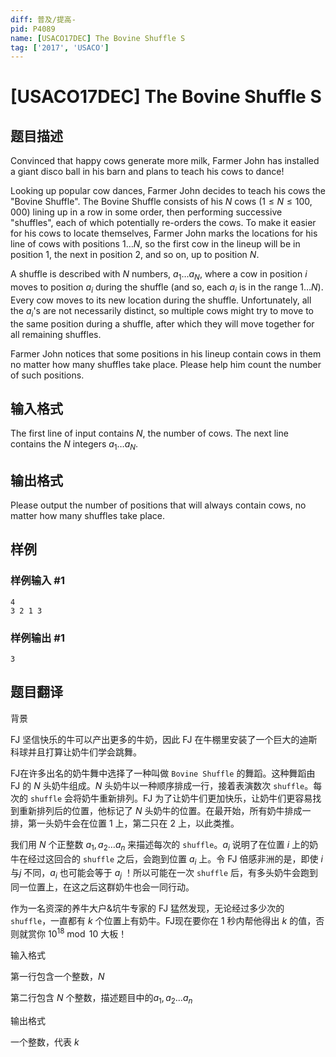 ```yaml
---
diff: 普及/提高-
pid: P4089
name: [USACO17DEC] The Bovine Shuffle S
tag: ['2017', 'USACO']
---
```

# [USACO17DEC] The Bovine Shuffle S
## 题目描述

Convinced that happy cows generate more milk, Farmer John has installed a giant disco ball in his barn and plans to teach his cows to dance!

Looking up popular cow dances, Farmer John decides to teach his cows the "Bovine Shuffle". The Bovine Shuffle consists of his $N$ cows ($1 \leq N \leq 100,000$) lining up in a row in some order, then performing successive "shuffles", each of which potentially re-orders the cows. To make it easier for his cows to locate themselves, Farmer John marks the locations for his line of cows with positions $1 \ldots N$, so the first cow in the lineup will be in position 1, the next in position 2, and so on, up to position $N$.


A shuffle is described with $N$ numbers, $a_1 \ldots a_N$, where a cow in position $i$ moves to position $a_i$ during the shuffle (and so, each $a_i$ is in the range $1 \ldots N$). Every cow moves to its new location during the shuffle. Unfortunately, all the $a_i$'s are not necessarily distinct, so multiple cows might try to move to the same position during a shuffle, after which they will move together for all remaining shuffles.


Farmer John notices that some positions in his lineup contain cows in them no matter how many shuffles take place. Please help him count the number of such positions.


## 输入格式

The first line of input contains $N$, the number of cows. The next line contains the $N$ integers $a_1 \ldots a_N$.

## 输出格式

Please output the number of positions that will always contain cows, no matter how many shuffles take place.

## 样例

### 样例输入 #1
```
4
3 2 1 3
```
### 样例输出 #1
```
3

```
## 题目翻译

背景

FJ 坚信快乐的牛可以产出更多的牛奶，因此 FJ 在牛棚里安装了一个巨大的迪斯科球并且打算让奶牛们学会跳舞。

FJ在许多出名的奶牛舞中选择了一种叫做 `Bovine Shuffle` 的舞蹈。这种舞蹈由 FJ 的 $N$ 头奶牛组成。$N$ 头奶牛以一种顺序排成一行，接着表演数次 `shuffle`。每次的 `shuffle` 会将奶牛重新排列。FJ 为了让奶牛们更加快乐，让奶牛们更容易找到重新排列后的位置，他标记了 $N$ 头奶牛的位置。在最开始，所有奶牛排成一排，第一头奶牛会在位置 $1$ 上，第二只在 $2$ 上，以此类推。

我们用 $N$ 个正整数 $a_1,a_2\dots a_n$ 来描述每次的 `shuffle`。$a_i$ 说明了在位置 $i$ 上的奶牛在经过这回合的 `shuffle` 之后，会跑到位置 $a_i$ 上。令 FJ 倍感非洲的是，即使 $i$ 与$j$ 不同，$a_i$ 也可能会等于 $a_j$ ！所以可能在一次 `shuffle` 后，有多头奶牛会跑到同一位置上，在这之后这群奶牛也会一同行动。

作为一名资深的养牛大户&坑牛专家的 FJ 猛然发现，无论经过多少次的 `shuffle`，一直都有 $k$ 个位置上有奶牛。FJ现在要你在 $1$ 秒内帮他得出 $k$ 的值，否则就赏你 $10^{18} \bmod10$ 大板！

输入格式

第一行包含一个整数，$N$ 

第二行包含 $N$ 个整数，描述题目中的$a_1,a_2\dots a_n$ 

输出格式

一个整数，代表 $k$ 
